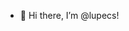 - 👋 Hi there, I’m @lupecs!



<!---
lupecs/lupecs is a ✨ special ✨ repository because its `README.md` (this file) appears on your GitHub profile.
You can click the Preview link to take a look at your changes.
--->
